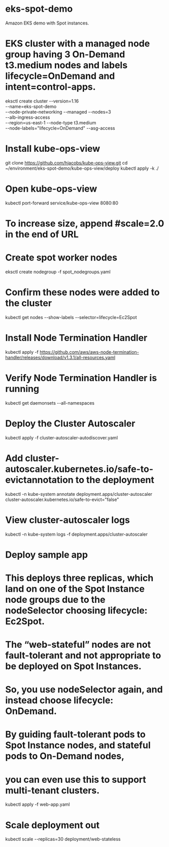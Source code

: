 # eks-spot-demo
Amazon EKS demo with Spot instances.

# EKS cluster with a managed node group having 3 On-Demand t3.medium nodes and labels lifecycle=OnDemand and intent=control-apps.

eksctl create cluster --version=1.16 \
--name=eks-spot-demo \
--node-private-networking --managed --nodes=3 \
--alb-ingress-access \
--region=us-east-1 --node-type t3.medium \
--node-labels="lifecycle=OnDemand" --asg-access

# Install kube-ops-view
git clone https://github.com/hjacobs/kube-ops-view.git
cd ~/environment/eks-spot-demo/kube-ops-view/deploy
kubectl apply -k ./

# Open kube-ops-view
kubectl port-forward service/kube-ops-view 8080:80

# To increase size, append #scale=2.0 in the end of URL

# Create spot worker nodes
eksctl create nodegroup -f spot_nodegroups.yaml

# Confirm these nodes were added to the cluster
kubectl get nodes --show-labels --selector=lifecycle=Ec2Spot

# Install Node Termination Handler
kubectl apply -f https://github.com/aws/aws-node-termination-handler/releases/download/v1.3.1/all-resources.yaml

# Verify Node Termination Handler is running
kubectl get daemonsets --all-namespaces

# Deploy the Cluster Autoscaler
kubectl apply -f cluster-autoscaler-autodiscover.yaml

# Add cluster-autoscaler.kubernetes.io/safe-to-evictannotation to the deployment
kubectl -n kube-system annotate deployment.apps/cluster-autoscaler cluster-autoscaler.kubernetes.io/safe-to-evict="false"

# View cluster-autoscaler logs
kubectl -n kube-system logs -f deployment.apps/cluster-autoscaler

# Deploy sample app
# This deploys three replicas, which land on one of the Spot Instance node groups due to the nodeSelector choosing lifecycle: Ec2Spot. 
# The “web-stateful” nodes are not fault-tolerant and not appropriate to be deployed on Spot Instances. 
# So, you use nodeSelector again, and instead choose lifecycle: OnDemand. 
# By guiding fault-tolerant pods to Spot Instance nodes, and stateful pods to On-Demand nodes, 
# you can even use this to support multi-tenant clusters.
kubectl apply -f web-app.yaml

# Scale deployment out
kubectl scale --replicas=30 deployment/web-stateless
